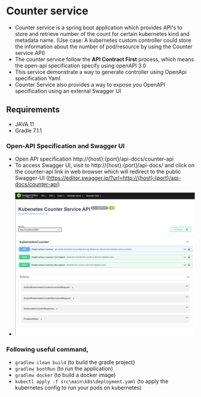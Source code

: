 # Counter service

 - Counter service is a spring boot application which provides API's to store and retrieve number of the count for certain kubernetes kind and metadata name.
   (Use case: A kubernetes custom controller could store the information about the number of pod/resource by using the Counter service API)
 - The counter service follow the <b>API Contract First</b> process, which means the open-api specification specify using openAPI 3.0
 - This service demonstrate a way to generate controller using OpenApi specification Yaml 
 - Counter Service also provides a way to expose you OpenAPI specification using an external Swagger UI

## Requirements
- JAVA 11
- Gradle 7.1.1

### Open-API Specification and Swagger UI
- Open API specification http://{host}:{port}/api-docs/counter-api
- To access Swagger UI, visit to http://{host}:{port}/api-docs/ and click on the counter-api link in web browser which will redirect to the public Swagger-UI
  (https://editor.swagger.io/?url=http://{host}:{port}/api-docs/counter-api)

* ![Screenshot of Counter service SwaggerUI](https://github.com/DigamberGupta/counter-service/blob/master/src/main/resources/static/CounterServiceSwaggerUI.PNG)


### Following useful command,

 - ```gradlew clean build```  (to build the gradle project)
 - ```gradlew bootRun``` (to run the application)
 - ```gradlew docker``` (to build a docker image) 
 - ```kubectl apply -f src\main\k8s\deployment.yaml``` (to apply the kubernetes config to run your pods on kubernetes)


